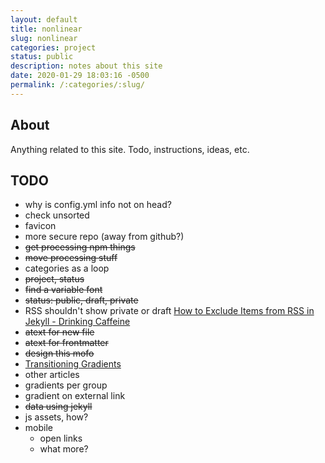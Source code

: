 ```yaml
---
layout: default
title: nonlinear
slug: nonlinear
categories: project
status: public
description: notes about this site
date: 2020-01-29 18:03:16 -0500
permalink: /:categories/:slug/
---
```


## About

Anything related to this site. Todo, instructions, ideas, etc.

## TODO

- why is config.yml info not on head?
- check unsorted
- favicon
- more secure repo (away from github?)
- ~~get processing npm things~~
- ~~move processing stuff~~
- categories as a loop
- ~~project, status~~
- ~~find a variable font~~
- ~~status: public, draft, private~~
- RSS shouldn't show private or draft [How to Exclude Items from RSS in Jekyll - Drinking Caffeine](https://www.drinkingcaffeine.com/rss-exclude-jekyll/)
- ~~atext for new file~~
- ~~atext for frontmatter~~
- ~~design this mofo~~
- [Transitioning Gradients](https://keithjgrant.com/posts/2017/07/transitioning-gradients/)
- other articles
- gradients per group
- gradient on external link
- ~~data using jekyll~~
- js assets, how?
- mobile
   - open links
   - what more?